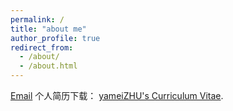 ```yaml
---
permalink: /
title: "about me"
author_profile: true
redirect_from: 
  - /about/
  - /about.html
---
```

[Email](mailto:haidizym@163.com)
个人简历下载： [yameiZHU's Curriculum Vitae](../assets/Curriculum_Vitae.pdf).
